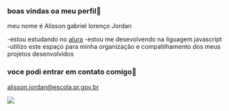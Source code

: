 ### boas vindas oa meu perfil💙

meu nome é Alisson gabriel lorenço Jordan 

-estou estudando no [alura](https://www.alura.com.br) 
-estou me desevolvendo na liguagem javascript
-utilizo este espaço para minha organização e compatilhamento dos meus projetos desenvolvidos 

### voce podi entrar em contato comigo📧

alisson.jordan@escola.pr.gov.br

![](https://media.tenor.com/0Q81TWKk9mAAAAAd/zenitsu-demon-slayer.gif)
